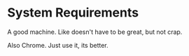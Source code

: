 # System Requirements

A good machine. Like doesn't have to be great, but not crap.

Also Chrome. Just use it, its better.